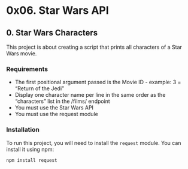 # 0x06. Star Wars API

## 0. Star Wars Characters

This project is about creating a script that prints all characters of a Star Wars movie.

### Requirements

- The first positional argument passed is the Movie ID - example: 3 = “Return of the Jedi”
- Display one character name per line in the same order as the “characters” list in the /films/ endpoint
- You must use the Star Wars API
- You must use the request module

### Installation

To run this project, you will need to install the `request` module. You can install it using npm:

```bash
npm install request
